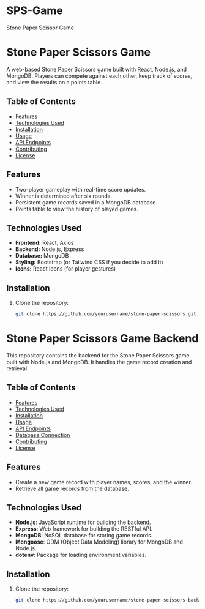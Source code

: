 # SPS-Game
Stone Paper Scissor Game
# Stone Paper Scissors Game

A web-based Stone Paper Scissors game built with React, Node.js, and MongoDB. Players can compete against each other, keep track of scores, and view the results on a points table.

## Table of Contents

- [Features](#features)
- [Technologies Used](#technologies-used)
- [Installation](#installation)
- [Usage](#usage)
- [API Endpoints](#api-endpoints)
- [Contributing](#contributing)
- [License](#license)

## Features

- Two-player gameplay with real-time score updates.
- Winner is determined after six rounds.
- Persistent game records saved in a MongoDB database.
- Points table to view the history of played games.

## Technologies Used

- **Frontend:** React, Axios
- **Backend:** Node.js, Express
- **Database:** MongoDB
- **Styling:** Bootstrap (or Tailwind CSS if you decide to add it)
- **Icons:** React Icons (for player gestures)

## Installation

1. Clone the repository:

   ```bash
   git clone https://github.com/yourusername/stone-paper-scissors.git

# Stone Paper Scissors Game Backend

This repository contains the backend for the Stone Paper Scissors game built with Node.js and MongoDB. It handles the game record creation and retrieval.

## Table of Contents

- [Features](#features)
- [Technologies Used](#technologies-used)
- [Installation](#installation)
- [Usage](#usage)
- [API Endpoints](#api-endpoints)
- [Database Connection](#database-connection)
- [Contributing](#contributing)
- [License](#license)

## Features

- Create a new game record with player names, scores, and the winner.
- Retrieve all game records from the database.

## Technologies Used

- **Node.js**: JavaScript runtime for building the backend.
- **Express**: Web framework for building the RESTful API.
- **MongoDB**: NoSQL database for storing game records.
- **Mongoose**: ODM (Object Data Modeling) library for MongoDB and Node.js.
- **dotenv**: Package for loading environment variables.

## Installation

1. Clone the repository:

   ```bash
   git clone https://github.com/yourusername/stone-paper-scissors-backend.git
